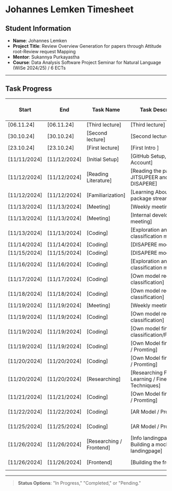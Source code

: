 # Johannes Lemken Timesheet

## Student Information
- **Name**: Johannes Lemken
- **Project Title**: Review Overview Generation for papers through Attitude root-Review request Mapping 
- **Mentor**: Sukannya Purkayastha
- **Course**: Data Analysis Software Project Seminar for Natural Language (WiSe 2024/25) / 6 ECTs

---

## Task Progress

| Start      | End        | Task Name       | Task Description         | Time Spent (hours) | Status        |
|------------|------------|-----------------|--------------------------|--------------------|---------------|
| [06.11.24]    | [06.11.24]    | [Third lecture]       | [Third lecture]                                                           | [1.5]         | [Completed]   | 
| [30.10.24] | [30.10.24] | [Second lecture]            | [Second lecture]                                                          | [1.5]         | [Completed]   | 
| [23.10.24] | [23.10.24] | [First lecture]             | [First Intro ]                                                            | [1.5]         | [Completed]   | 
| [11/11/2024] | [11/12/2024] | [Initial Setup]   | [GitHub Setup, Matrix Account]  | [0,5]       | [Completed] |
| [11/12/2024] | [11/12/2024] | [Reading Literature]   | [Reading the papers JITSUPEER and DISAPERE]  | [2]       | [Completed]   |
| [11/12/2024] | [11/12/2024] | [Familiarization]   | [Learning About python package streamlit]  | [1]       | [Completed]     |
| [11/13/2024] | [11/13/2024] | [Meeting]            | [Weekly meeting]                           | [1]                | [Completed] |
| [11/13/2024] | [11/13/2024] | [Meeting]            | [Internal developer meeting]               | [0.5]              | [Completed] |
| [11/13/2024] | [11/13/2024] | [Coding]             | [Exploration and setup classification model]    | [2]                | [Completed] | 
| [11/14/2024] | [11/14/2024] | [Coding]             | [DISAPERE model]    | [4]                | [In Progess] |
| [11/15/2024] | [11/15/2024] | [Coding]             | [DISAPERE model]    | [4]                | [In Progess] |
| [11/16/2024] | [11/16/2024] | [Coding]             | [Exploration and setup classification model]    | [3]                | [Completed] |
| [11/17/2024] | [11/17/2024] | [Coding]             | [Own model request classification]    | [3]                | [In Progess] |
| [11/18/2024] | [11/18/2024] | [Coding]             | [Own model request classification]    | [3]                | [In Progress] |
| [11/19/2024] | [11/19/2024] | [Meeting]            | [Weekly meeting]                           | [1]                | [Completed] |
| [11/19/2024] | [11/19/2024] | [Coding]             | [Own model request classification]    | [1]                | [Completed] |
| [11/19/2024] | [11/19/2024] | [Coding]             | [Own model fine quest classification/Finetuning]    | [4]                | [In Progress] |
| [11/19/2024] | [11/19/2024] | [Coding]            | [Own Model fine request / Promting]                           | [3]                | [In Progress] |
| [11/20/2024] | [11/20/2024] | [Coding]            | [Own Model fine request / Promting]                           | [1,5]                | [In Progress] |
| [11/20/2024] | [11/20/2024] | [Researching]            | [Researching Few Shot Learning / Fine Tuning Techniques]                           | [3]                | [Completed] |
| [11/21/2024] | [11/21/2024] | [Coding]            | [Own Model fine request / Promting]                           | [3]                | [Completed] |
| [11/22/2024] | [11/22/2024] | [Coding]            | [AR Model / Promting]                           | [3]                | [In Progress] |
| [11/25/2024] | [11/25/2024] | [Coding]            | [AR Model / Promting]                           | [4]                | [In Progress] |
| [11/26/2024] | [11/26/2024] | [Researching / Frontend]   | [Info landingpape / Building a mockup for landingpage]                           | [2,5]                | [Completed] |
| [11/26/2024] | [11/26/2024] | [Frontend]            | [Building the frontpage]                           | [4]                | [In Progress] |




---

> **Status Options**: "In Progress," "Completed," or "Pending."
